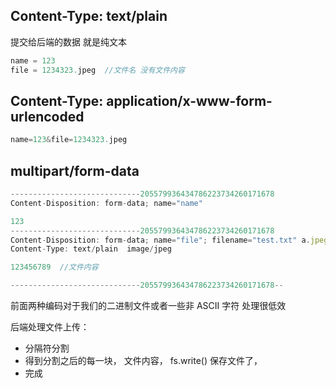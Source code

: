 ## Content-Type: text/plain
提交给后端的数据 就是纯文本
```js
name = 123
file = 1234323.jpeg  //文件名 没有文件内容
```

## Content-Type: application/x-www-form-urlencoded
```js
name=123&file=1234323.jpeg
```
## multipart/form-data
```js
-----------------------------205579936434786223734260171678
Content-Disposition: form-data; name="name"

123
-----------------------------205579936434786223734260171678
Content-Disposition: form-data; name="file"; filename="test.txt" a.jpeg
Content-Type: text/plain  image/jpeg

123456789  //文件内容

-----------------------------205579936434786223734260171678--
```

前面两种编码对于我们的二进制文件或者一些非 ASCII 字符 处理很低效

后端处理文件上传：
- 分隔符分割
- 得到分割之后的每一块， 文件内容， fs.write() 保存文件了，
- 完成